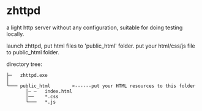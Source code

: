 # zhttpd
a light http server without any configuration, suitable for doing testing locally.

launch zhttpd, put html files to 'public_html' folder.
put your html/css/js file to public_html folder.

directory tree:

```text
├─   zhttpd.exe
│
└─── public_html        <------put your HTML resources to this folder
       │─ ─   index.html
       │──    *.css
       └───   *.js
```
